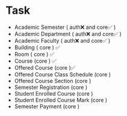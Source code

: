 # Task

- Academic Semester ( auth❌ and core✅ )
- Academic Department ( auth❌ and core✅ )
- Academic Faculty ( auth❌ and core✅ )
- Building ( core ) ✅
- Room ( core ) ✅
- Course (core ) ✅
- Offered Course (core )✅
- Offered Course Class Schedule (core )
- Offered Course Section (core )
- Semester Registration (core )
- Student Enrolled Course (core )
- Student Enrolled Course Mark (core )
- Semester Payment (core )
